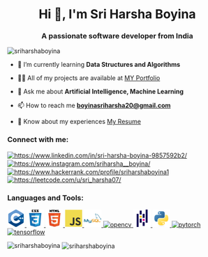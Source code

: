 <h1 align="center">Hi 👋, I'm Sri Harsha Boyina</h1>
<h3 align="center">A passionate software developer from India</h3>

<p align="left"> <img src="https://komarev.com/ghpvc/?username=sriharshaboyina&label=Profile%20views&color=0e75b6&style=flat" alt="sriharshaboyina" /> </p>



- 🌱 I’m currently learning **Data Structures and Algorithms**

- 👨‍💻 All of my projects are available at [MY Portfolio](harshaboyina.netlify.app)

- 💬 Ask me about **Artificial Intelligence, Machine Learning**

- 📫 How to reach me **boyinasriharsha20@gmail.com**

- 📄 Know about my experiences [My Resume](https://drive.google.com/file/d/1e7AlEuefXwR2_K4jSEa7OvifjOWBw9Nq/view?usp=drive_link)

<h3 align="left">Connect with me:</h3>
<p align="left">
<a href="https://linkedin.com/in/https://www.linkedin.com/in/sri-harsha-boyina-9857592b2/" target="blank"><img align="center" src="https://raw.githubusercontent.com/rahuldkjain/github-profile-readme-generator/master/src/images/icons/Social/linked-in-alt.svg" alt="https://www.linkedin.com/in/sri-harsha-boyina-9857592b2/" height="30" width="40" /></a>
<a href="https://instagram.com/https://www.instagram.com/sriharsha__boyina/" target="blank"><img align="center" src="https://raw.githubusercontent.com/rahuldkjain/github-profile-readme-generator/master/src/images/icons/Social/instagram.svg" alt="https://www.instagram.com/sriharsha__boyina/" height="30" width="40" /></a>
<a href="https://www.hackerrank.com/https://www.hackerrank.com/profile/sriharshaboyina1" target="blank"><img align="center" src="https://raw.githubusercontent.com/rahuldkjain/github-profile-readme-generator/master/src/images/icons/Social/hackerrank.svg" alt="https://www.hackerrank.com/profile/sriharshaboyina1" height="30" width="40" /></a>
<a href="https://www.leetcode.com/https://leetcode.com/u/sri_harsha07/" target="blank"><img align="center" src="https://raw.githubusercontent.com/rahuldkjain/github-profile-readme-generator/master/src/images/icons/Social/leet-code.svg" alt="https://leetcode.com/u/sri_harsha07/" height="30" width="40" /></a>
</p>

<h3 align="left">Languages and Tools:</h3>
<p align="left"> <a href="https://www.w3schools.com/cpp/" target="_blank" rel="noreferrer"> <img src="https://raw.githubusercontent.com/devicons/devicon/master/icons/cplusplus/cplusplus-original.svg" alt="cplusplus" width="40" height="40"/> </a> <a href="https://www.w3schools.com/css/" target="_blank" rel="noreferrer"> <img src="https://raw.githubusercontent.com/devicons/devicon/master/icons/css3/css3-original-wordmark.svg" alt="css3" width="40" height="40"/> </a> <a href="https://www.w3.org/html/" target="_blank" rel="noreferrer"> <img src="https://raw.githubusercontent.com/devicons/devicon/master/icons/html5/html5-original-wordmark.svg" alt="html5" width="40" height="40"/> </a> <a href="https://developer.mozilla.org/en-US/docs/Web/JavaScript" target="_blank" rel="noreferrer"> <img src="https://raw.githubusercontent.com/devicons/devicon/master/icons/javascript/javascript-original.svg" alt="javascript" width="40" height="40"/> </a> <a href="https://www.mysql.com/" target="_blank" rel="noreferrer"> <img src="https://raw.githubusercontent.com/devicons/devicon/master/icons/mysql/mysql-original-wordmark.svg" alt="mysql" width="40" height="40"/> </a> <a href="https://opencv.org/" target="_blank" rel="noreferrer"> <img src="https://www.vectorlogo.zone/logos/opencv/opencv-icon.svg" alt="opencv" width="40" height="40"/> </a> <a href="https://pandas.pydata.org/" target="_blank" rel="noreferrer"> <img src="https://raw.githubusercontent.com/devicons/devicon/2ae2a900d2f041da66e950e4d48052658d850630/icons/pandas/pandas-original.svg" alt="pandas" width="40" height="40"/> </a> <a href="https://www.python.org" target="_blank" rel="noreferrer"> <img src="https://raw.githubusercontent.com/devicons/devicon/master/icons/python/python-original.svg" alt="python" width="40" height="40"/> </a> <a href="https://pytorch.org/" target="_blank" rel="noreferrer"> <img src="https://www.vectorlogo.zone/logos/pytorch/pytorch-icon.svg" alt="pytorch" width="40" height="40"/> </a> <a href="https://www.tensorflow.org" target="_blank" rel="noreferrer"> <img src="https://www.vectorlogo.zone/logos/tensorflow/tensorflow-icon.svg" alt="tensorflow" width="40" height="40"/> </a> </p>

<p><img align="left" src="https://github-readme-stats.vercel.app/api/top-langs?username=sriharshaboyina&show_icons=true&locale=en&layout=compact" alt="sriharshaboyina" /></p>

<p>&nbsp;<img align="center" src="https://github-readme-stats.vercel.app/api?username=sriharshaboyina&show_icons=true&locale=en" alt="sriharshaboyina" /></p>
